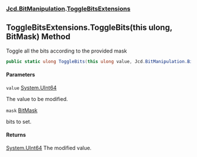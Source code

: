 ### [Jcd.BitManipulation](Jcd.BitManipulation.md 'Jcd.BitManipulation').[ToggleBitsExtensions](Jcd.BitManipulation.ToggleBitsExtensions.md 'Jcd.BitManipulation.ToggleBitsExtensions')

## ToggleBitsExtensions.ToggleBits(this ulong, BitMask) Method

Toggle all the bits according to the provided mask

```csharp
public static ulong ToggleBits(this ulong value, Jcd.BitManipulation.BitMask mask);
```
#### Parameters

<a name='Jcd.BitManipulation.ToggleBitsExtensions.ToggleBits(thisulong,Jcd.BitManipulation.BitMask).value'></a>

`value` [System.UInt64](https://docs.microsoft.com/en-us/dotnet/api/System.UInt64 'System.UInt64')

The value to be modified.

<a name='Jcd.BitManipulation.ToggleBitsExtensions.ToggleBits(thisulong,Jcd.BitManipulation.BitMask).mask'></a>

`mask` [BitMask](Jcd.BitManipulation.BitMask.md 'Jcd.BitManipulation.BitMask')

bits to set.

#### Returns
[System.UInt64](https://docs.microsoft.com/en-us/dotnet/api/System.UInt64 'System.UInt64')
The modified value.
